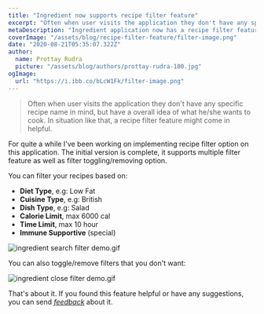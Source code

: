 ```yaml
---
title: "Ingredient now supports recipe filter feature"
excerpt: "Often when user visits the application they don't have any specific recipe name in mind, but have a overall idea of ..."
metaDescription: "Ingredient application now has a recipe filter feature that allows user to filter recipes based on their criteria"
coverImage: "/assets/blog/recipe-filter-feature/filter-image.png"
date: "2020-08-21T05:35:07.322Z"
author:
  name: Prottay Rudra
  picture: "/assets/blog/authors/prottay-rudra-100.jpg"
ogImage:
  url: "https://i.ibb.co/bLcW1Fk/filter-image.png"
---
```


> Often when user visits the application they don't have any specific recipe name in mind, but have a overall idea of what he/she wants to cook. In situation like that, a recipe filter feature might come in helpful.

For quite a while I've been working on implementing recipe filter option on this application. The initial version is complete, it supports multiple filter feature as well as filter toggling/removing option.

You can filter your recipes based on:

- **Diet Type**, e.g: Low Fat
- **Cuisine Type**, e.g: British
- **Dish Type**, e.g: Salad
- **Calorie Limit**, max 6000 cal
- **Time Limit**, max 10 hour
- **Immune Supportive** (special)

![ingredient search filter demo.gif](/assets/blog/recipe-filter-feature/recipe-filter-demo.gif)

You can also toggle/remove filters that you don't want:

![ingredient close filter demo.gif](/assets/blog/recipe-filter-feature/remove-filter-demo.gif)

That's about it. If you found this feature helpful or have any suggestions, you can send _[feedback](https://ingredient.recipes/feedback)_ about it.

